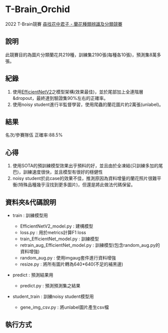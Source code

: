 # T-Brain_Orchid
2022 T-Brain競賽 [尋找花中君子 - 蘭花種類辨識及分類競賽](https://tbrain.trendmicro.com.tw/Competitions/Details/20)

## 說明
此競賽目的為圖片分類蘭花共219種，訓練集2190張(每種各10張)，預測集8萬多張。

## 紀錄
1. 使用[EfficientNetV2](https://github.com/leondgarse/keras_efficientnet_v2)之模型架構(效果最佳)，並於尾部加上全連階層&dropout，最終達到驗證集90%左右的正確率。
2. 使用noisy student進行半監督學習，使用爬蟲的蘭花圖片約2萬張(unlabel)。

## 結果
名次/參賽隊伍
正確率:88.5%

## 心得
1. 使用SOTA的預訓練模型效果出乎預料的好，並且由於全凍結(只訓練多加的尾巴)，訓練速度很快，並且模型有很好的穩健性
2. noisy student於此case的效果不佳，推測原因為資料增量的蘭花照片很難平衡(特殊品種幾乎沒找到更多圖片)，但還是將此做法代碼保留。

## 資料夾&代碼說明
* train : 訓練模型用
  * EfficientNetV2_model.py : 建構模型
  * loss.py : 用於metrics計算F1 loss
  * train_EfficientNet_model.py : 訓練模型
  * retrain_aug_EfficientNet_model.py : 訓練模型(包含random_aug.py的資料增強)
  * random_aug.py : 使用imgaug套件進行資料增強
  * resize.py : 將所有圖片轉為640*640(不足的補黑邊)

* predict : 預測結果用
  * predict.py : 預測預測集之結果

* student_train : 訓練noisy student模型用
  * gene_img_csv.py : 將unlabel圖片產生csv檔


## 執行方式
